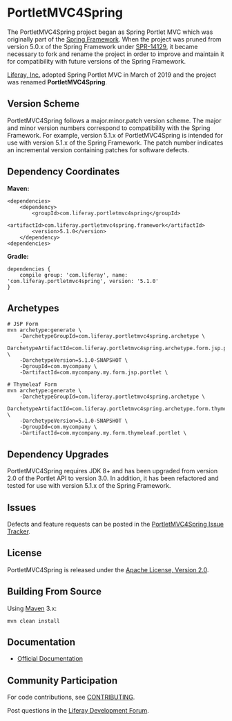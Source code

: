 # PortletMVC4Spring

The PortletMVC4Spring project began as Spring Portlet MVC which was originally part of the
[Spring Framework](https://spring.io/projects/spring-framework). When the project was pruned from version 5.0.x of the
Spring Framework under [SPR-14129](https://github.com/spring-projects/spring-framework/issues/18701), it became
necessary to fork and rename the project in order to improve and maintain it for compatibility with future versions of
the Spring Framework.

[Liferay, Inc.](http://www.liferay.com) adopted Spring Portlet MVC in March of 2019 and the project was renamed **PortletMVC4Spring**.

## Version Scheme

PortletMVC4Spring follows a major.minor.patch version scheme. The major and minor version numbers correspond to
compatibility with the Spring Framework. For example, version 5.1.x of PortletMVC4Spring is intended for use with
version 5.1.x of the Spring Framework. The patch number indicates an incremental version containing patches for
software defects.

## Dependency Coordinates

**Maven:**

	<dependencies>
		<dependency>
			<groupId>com.liferay.portletmvc4spring</groupId>
			<artifactId>com.liferay.portletmvc4spring.framework</artifactId>
			<version>5.1.0</version>	
		</dependency>
	<dependencies>
	
**Gradle:**

	dependencies {
		compile group: 'com.liferay', name: 'com.liferay.portletmvc4spring', version: '5.1.0'
	}

## Archetypes

	# JSP Form
	mvn archetype:generate \
		-DarchetypeGroupId=com.liferay.portletmvc4spring.archetype \
		-DarchetypeArtifactId=com.liferay.portletmvc4spring.archetype.form.jsp.portlet \
		-DarchetypeVersion=5.1.0-SNAPSHOT \
		-DgroupId=com.mycompany \
		-DartifactId=com.mycompany.my.form.jsp.portlet \

	# Thymeleaf Form
	mvn archetype:generate \
		-DarchetypeGroupId=com.liferay.portletmvc4spring.archetype \
		-DarchetypeArtifactId=com.liferay.portletmvc4spring.archetype.form.thymeleaf.portlet \
		-DarchetypeVersion=5.1.0-SNAPSHOT \
		-DgroupId=com.mycompany \
		-DartifactId=com.mycompany.my.form.thymeleaf.portlet \

## Dependency Upgrades

PortletMVC4Spring requires JDK 8+ and has been upgraded from version 2.0 of the Portlet API to version 3.0. In
addition, it has been refactored and tested for use with version 5.1.x of the Spring Framework.

## Issues

Defects and feature requests can be posted in the [PortletMVC4Spring Issue Tracker](http://issues.liferay.com/browse/MVCS).

## License

PortletMVC4Spring is released under the [Apache License, Version 2.0](http://www.apache.org/licenses/LICENSE-2.0).

## Building From Source

Using [Maven](https://maven.apache.org/) 3.x:

	mvn clean install

## Documentation

* [Official Documentation](src/main/asciidoc/portletmvc4spring.adoc)

## Community Participation

For code contributions, see [CONTRIBUTING](CONTRIBUTING.md).

Post questions in the [Liferay Development Forum](https://community.liferay.com/forums/-/message_boards/category/239390).
